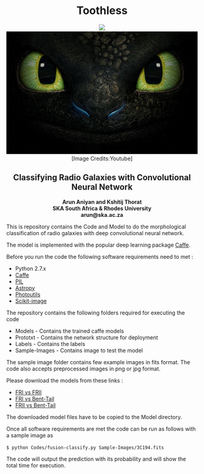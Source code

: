 <h1 align="center"> Toothless</h1>


<p align="center">
  <img src="https://zenodo.org/badge/90636806.svg"><br>
  <img src="images/toothless.jpg"> <br> [Image Credits:Youtube]
</p>  


<h2 align="center"> Classifying Radio Galaxies with Convolutional Neural Network </h2>

<p align="center"> <b> Arun Aniyan and Kshitij Thorat <br> SKA South Africa & Rhodes University <br> arun@ska.ac.za </b> 

</p>


This is repository contains the Code and Model to do the morphological classification of radio galaxies with deep convolutional neural network. 

The model is implemented with the popular deep learning package [Caffe](http://caffe.berkeleyvision.org/). 


Before you run the code the following software requirements need to met :

- Python 2.7.x
- [Caffe](http://caffe.berkeleyvision.org/)
- [PIL](https://pillow.readthedocs.io/en/4.1.x/)
- [Astropy](http://www.astropy.org/)
- [Photoutils](https://photutils.readthedocs.io/en/stable/)
- [Scikit-image](http://scikit-image.org/)

 
The repository contains the following folders required for executing the code
- Models - Contains the trained caffe models
- Prototxt - Contains the network structure for deployment
- Labels - Contains the labels 
- Sample-Images - Contains image to test the model


The sample image folder contains few example images in fits format. The code also accepts preprocessed images in png or jpg format. 

Please download the models from these links :
- [FRI vs FRII](https://drive.google.com/open?id=0B1qOiNTPcMj9RTE0ckFSTHZ4MnM)
- [FRI vs Bent-Tail](https://drive.google.com/open?id=0B1qOiNTPcMj9S2owZ3pyODNaU1k)
- [FRII vs Bent-Tail](https://drive.google.com/open?id=0B1qOiNTPcMj9ZU81Wlo3MFhzNVE)

The downloaded model files have to be copied to the Model directory. 

Once all software requirements are met the code can be run as follows with a sample image as 

`$ python Codes/fusion-classify.py Sample-Images/3C194.fits`

The code will output the prediction with its probability and will show the total time for execution.